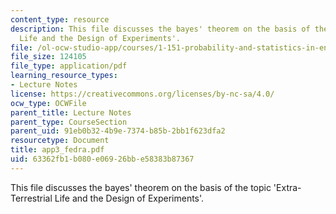 ```yaml
---
content_type: resource
description: This file discusses the bayes' theorem on the basis of the topic 'Extra-Terrestrial
  Life and the Design of Experiments'.
file: /ol-ocw-studio-app/courses/1-151-probability-and-statistics-in-engineering-spring-2005/63362fb1b080e06926bbe58383b87367_app3_fedra.pdf
file_size: 124105
file_type: application/pdf
learning_resource_types:
- Lecture Notes
license: https://creativecommons.org/licenses/by-nc-sa/4.0/
ocw_type: OCWFile
parent_title: Lecture Notes
parent_type: CourseSection
parent_uid: 91eb0b32-4b9e-7374-b85b-2bb1f623dfa2
resourcetype: Document
title: app3_fedra.pdf
uid: 63362fb1-b080-e069-26bb-e58383b87367
---
```

This file discusses the bayes' theorem on the basis of the topic 'Extra-Terrestrial Life and the Design of Experiments'.